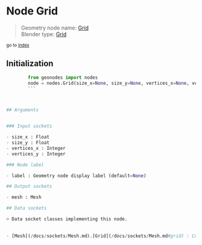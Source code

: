 
# Node Grid

> Geometry node name: [Grid](https://docs.blender.org/manual/en/latest/modeling/geometry_nodes/mesh_primitives/grid.html)<br>
  Blender type: [Grid](https://docs.blender.org/api/current/bpy.types.GeometryNodeMeshGrid.html)
  
<sub>go to [index](/docs/index.md)</sub>

## Initialization

```python
        from geonodes import nodes
        node = nodes.Grid(size_x=None, size_y=None, vertices_x=None, vertices_y=None, label=None)
        ```



## Arguments


### Input sockets

- size_x : Float
- size_y : Float
- vertices_x : Integer
- vertices_y : Integer

### Node label

- label : Geometry node display label (default=None)

## Output sockets

- mesh : Mesh

## Data sockets

> Data socket classes implementing this node.
  
  
- [Mesh](/docs/sockets/Mesh.md).[Grid](/docs/sockets/Mesh.md#grid) : Constructor
  
